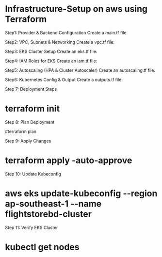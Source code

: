 # Infrastructure-Setup on aws using Terraform

Step1:  Provider & Backend Configuration
Create a main.tf file

Step2: VPC, Subnets & Networking
Create a vpc.tf file:

Step3: EKS Cluster Setup
Create an eks.tf file:

Step4:  IAM Roles for EKS
Create an iam.tf file:

Step5:  Autoscaling (HPA & Cluster Autoscaler)
Create an autoscaling.tf file:

Step6:  Kubernetes Config & Output
Create a outputs.tf file:

Step 7: Deployment Steps

# terraform init

Step 8: Plan Deployment

#terraform plan

Step 9: Apply Changes

# terraform apply -auto-approve

Step 10: Update Kubeconfig

# aws eks update-kubeconfig --region ap-southeast-1 --name flightstorebd-cluster

Step 11: Verify EKS Cluster

# kubectl get nodes
